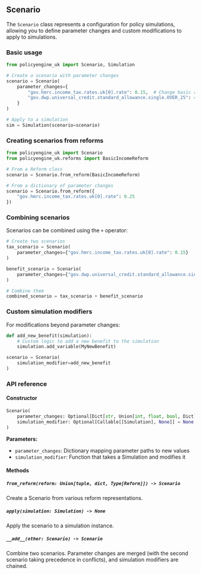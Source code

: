 ## Scenario

The `Scenario` class represents a configuration for policy simulations, allowing you to define parameter changes and custom modifications to apply to simulations.

### Basic usage

```python
from policyengine_uk import Scenario, Simulation

# Create a scenario with parameter changes
scenario = Scenario(
    parameter_changes={
        "gov.hmrc.income_tax.rates.uk[0].rate": 0.15,  # Change basic rate to 15%
        "gov.dwp.universal_credit.standard_allowance.single.OVER_25": 400
    }
)

# Apply to a simulation
sim = Simulation(scenario=scenario)
```

### Creating scenarios from reforms

```python
from policyengine_uk import Scenario
from policyengine_uk.reforms import BasicIncomeReform

# From a Reform class
scenario = Scenario.from_reform(BasicIncomeReform)

# From a dictionary of parameter changes
scenario = Scenario.from_reform({
    "gov.hmrc.income_tax.rates.uk[0].rate": 0.25
})
```

### Combining scenarios

Scenarios can be combined using the `+` operator:

```python
# Create two scenarios
tax_scenario = Scenario(
    parameter_changes={"gov.hmrc.income_tax.rates.uk[0].rate": 0.15}
)

benefit_scenario = Scenario(
    parameter_changes={"gov.dwp.universal_credit.standard_allowance.single.OVER_25": 400}
)

# Combine them
combined_scenario = tax_scenario + benefit_scenario
```

### Custom simulation modifiers

For modifications beyond parameter changes:

```python
def add_new_benefit(simulation):
    # Custom logic to add a new benefit to the simulation
    simulation.add_variable(MyNewBenefit)

scenario = Scenario(
    simulation_modifier=add_new_benefit
)
```

### API reference

#### Constructor

```python
Scenario(
    parameter_changes: Optional[Dict[str, Union[int, float, bool, Dict]]] = None,
    simulation_modifier: Optional[Callable[[Simulation], None]] = None
)
```

**Parameters:**
- `parameter_changes`: Dictionary mapping parameter paths to new values
- `simulation_modifier`: Function that takes a Simulation and modifies it

#### Methods

##### `from_reform(reform: Union[tuple, dict, Type[Reform]]) -> Scenario`
Create a Scenario from various reform representations.

##### `apply(simulation: Simulation) -> None`
Apply the scenario to a simulation instance.

##### `__add__(other: Scenario) -> Scenario`
Combine two scenarios. Parameter changes are merged (with the second scenario taking precedence in conflicts), and simulation modifiers are chained.
